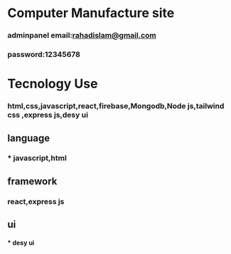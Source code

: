 # Computer Manufacture site

### adminpanel email:rahadislam@gmail.com
### password:12345678

# Tecnology Use

### html,css,javascript,react,firebase,Mongodb,Node js,tailwind css ,express js,desy ui
## language
### * javascript,html

## framework
### react,express js

## ui
#### * desy ui

